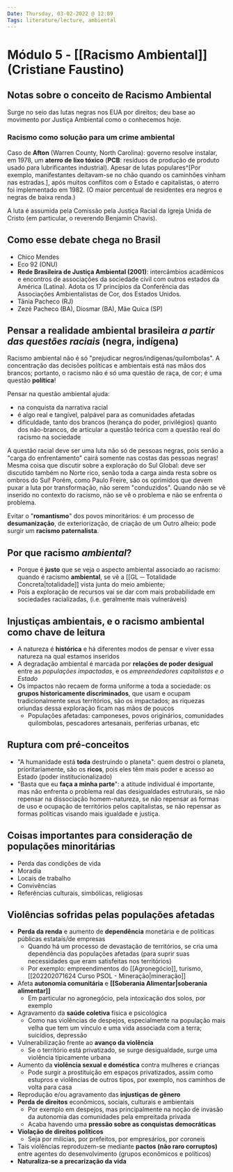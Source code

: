 ```yaml
---
Date: Thursday, 03-02-2022 @ 12:09
Tags: literature/lecture, ambiental
---
```

# Módulo 5 - [[Racismo Ambiental]] (Cristiane Faustino)
 ## Notas sobre o conceito de Racismo Ambiental
 Surge no seio das lutas negras nos EUA por direitos; deu base ao movimento por Justiça Ambiental como o conhecemos hoje. 

 ### Racismo como solução para um crime ambiental
 Caso de **Afton** (Warren County, North Carolina): governo resolve instalar, em 1978, um **aterro de lixo tóxico** (**PCB**: resíduos de produção de produto usado para lubrificantes industrial). Apesar de lutas populares^[Por exemplo, manifestantes deitavam-se no chão quando os caminhões vinham nas estradas.], após muitos conflitos com o Estado e capitalistas, o aterro foi implementado em 1982. (O maior percentual de residentes era negros e negras de baixa renda.)

 A luta é assumida pela Comissão pela Justiça Racial da Igreja Unida de Cristo (em particular, o reverendo Benjamin Chavis).

 ## Como esse debate chega no Brasil
- Chico Mendes
- Eco 92 (ONU)
- **Rede Brasileira de Justiça Ambiental (2001)**: intercâmbios acadêmicos e encontros de associações da sociedade civil com outros estados da América (Latina). Adota os 17 princípios da Conferência das Associações Ambientalistas de Cor, dos Estados Unidos. 
- Tânia Pacheco (RJ)
- Zezé Pacheco (BA), Diosmar (BA), Mãe Quica (SP)


## Pensar a realidade ambiental brasileira _a partir das questões raciais_ (negra, indígena)
Racismo ambiental não é só "prejudicar negros/indígenas/quilombolas". A concentração das decisões políticas e ambientais está nas mãos dos brancos; portanto, o racismo não é só uma questão de raça, de cor; é uma questão **política**! 

Pensar na questão ambiental ajuda:
- na conquista da narrativa racial
- é algo real e tangível, palpável para as comunidades afetadas
- dificuldade, tanto dos brancos (herança do poder, privilégios) quanto dos não-brancos, de articular a questão teórica com a questão real do racismo na sociedade

A questão racial deve ser uma luta não só de pessoas negras, pois senão a "carga do enfrentamento" cairá somente nas costas das pessoas negras! Mesma coisa que discutir sobre a exploração do Sul Global: deve ser discutido também no Norte rico, senão toda a carga ainda resta sobre os ombros do Sul! Porém, como Paulo Freire, são os oprimidos que devem puxar a luta por transformação, não serem "conduzidos". Quando não se vê inserido no contexto do racismo, não se vê o problema e não se enfrenta o problema. 

Evitar o "**romantismo**" dos povos minoritários: é um processo de **desumanização**, de exteriorização, de criação de um Outro alheio: pode surgir um **racismo paternalista**.

## Por que racismo _ambiental_?
- Porque é **justo** que se veja o aspecto ambiental associado ao racismo: quando é racismo **ambiental**, se vê a [[GL ─ Totalidade Concreta|totalidade]] vista junta do meio ambiente;
- Pois a exploração de recursos vai se dar com mais probabilidade em sociedades racializadas, (i.e. geralmente mais vulneráveis)

## Injustiças ambientais, e o racismo ambiental como chave de leitura
- A natureza é **histórica** e há diferentes modos de pensar e viver essa natureza na qual estamos inseridos
- A degradação ambiental é marcada por **relações de poder desigual** entre as *populações impactadas*, e os *empreendedores capitalistas e o Estado*
- Os impactos não recaem de forma uniforme a toda a sociedade: os **grupos historicamente discriminados**, que usam e ocupam tradicionalmente seus territórios, são os impactados; as riquezas oriundas dessa exploração ficam nas mãos de poucos
	- Populações afetadas: camponeses, povos originários, comunidades quilombolas, pescadores artesanais, periferias urbanas, etc


## Ruptura com pré-conceitos
- "A humanidade está **toda** destruindo o planeta": quem destroi o planeta, prioritariamente, são os **ricos**, pois eles têm mais poder e acesso ao Estado (poder institucionalizado)
- "Basta que eu **faça a minha parte**": a atitude individual é importante, mas não enfrenta o problema real das desigualdades estruturais, se não repensar na dissociação homem-natureza, se não repensar as formas de uso e ocupação de territórios pelos capitalistas, se não repensar as formas políticas visando mais igualdade e justiça. 

## Coisas importantes para consideração de populações minoritárias
- Perda das condições de vida
- Moradia
- Locais de trabalho
- Convivências
- Referências culturais, simbólicas, religiosas

## Violências sofridas pelas populações afetadas
- **Perda da renda** e aumento de **dependência** monetária e de políticas públicas estatais/de empresas
	- Quando há um processo de devastação de territórios, se cria uma dependência das populações afetadas (para suprir suas necessidades que eram satisfeitas nos territórios)
	- Por exemplo: empreendimentos do [[Agronegócio]], turismo, [[202202071624 Curso PSOL - Mineração|mineração]]
- Afeta **autonomia comunitária** e **[[Soberania Alimentar|soberania alimentar]]**
	- Em particular no agronegócio, pela intoxicação dos solos, por exemplo
- Agravamento da **saúde coletiva** física e psicológica
	- Como nas violências de despejos, especialmente na população mais velha que tem um vínculo e uma vida associada com a terra; suicídios, depressão
- Vulnerabilização frente ao **avanço da violência**
	- Se o território está privatizado, se surge desigualdade, surge uma violência tipicamente urbana
- Aumento da **violência sexual e doméstica** contra mulheres e crianças
	- Pode surgir a prostituição em espaços privatizados, assim como estupros e violências de outros tipos, por exemplo, nos caminhos de volta para casa
- Reprodução e/ou agravamento das **injustiças de gênero**
- **Perda de direitos** econômicos, sociais, culturais e ambientais
	- Por exemplo em despejos, mas principalmente na noção de invasão da autonomia das comunidades pela empreitada privada
	- Acaba havendo uma **pressão sobre as conquistas democráticas**
- **Violação de direitos políticos**
	- Seja por milícias, por prefeitos, por empresários, por coroneis
- Tais violências reproduzem-se mediante **pactos (não raro corruptos)** entre agentes do desenvolvimento (grupos econômicos e políticos)
- **Naturaliza-se a precarização da vida**

